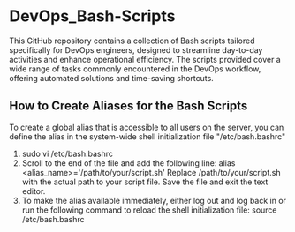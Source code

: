 # DevOps_Bash-Scripts

This GitHub repository contains a collection of Bash scripts tailored specifically for DevOps engineers, designed to streamline day-to-day activities and enhance operational efficiency. The scripts provided cover a wide range of tasks commonly encountered in the DevOps workflow, offering automated solutions and time-saving shortcuts.

## How to Create Aliases for the Bash Scripts

To create a global alias that is accessible to all users on the server, you can define the alias in the system-wide shell initialization file "/etc/bash.bashrc"

1. sudo vi /etc/bash.bashrc
2. Scroll to the end of the file and add the following line:
    alias <alias_name>='/path/to/your/script.sh'
    Replace /path/to/your/script.sh with the actual path to your script file.
    Save the file and exit the text editor.
3. To make the alias available immediately, either log out and log back in or run the following command to reload the shell initialization file:
    source /etc/bash.bashrc
